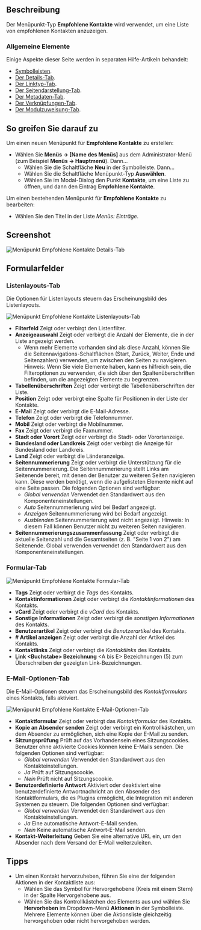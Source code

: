 <!-- Filename: Help4.x:Menu_Item:_Featured_Contacts / Display title: Empfohlene Kontakte -->

## Beschreibung

Der Menüpunkt-Typ **Empfohlene Kontakte** wird verwendet, um eine Liste von empfohlenen Kontakten anzuzeigen.

### Allgemeine Elemente

Einige Aspekte dieser Seite werden in separaten Hilfe-Artikeln behandelt:

* [Symbolleisten](jdocmanual?article=help/common-elements/toolbars).
* [Der Details-Tab](jdocmanual?article=help/menu-items-common/menu-item-details).
* [Der Linktyp-Tab](jdocmanual?article=help/menu-items-common/menu-item-link-type).
* [Der Seitendarstellung-Tab](jdocmanual?article=help/menu-items-common/menu-item-page-display).
* [Der Metadaten-Tab](jdocmanual?article=help/menu-items-common/menu-item-metadata).
* [Der Verknüpfungen-Tab](jdocmanual?article=help/common-elements/edit-associations).
* [Der Modulzuweisung-Tab](jdocmanual?article=help/menu-items-common/menu-item-module-assignment).

## So greifen Sie darauf zu

Um einen neuen Menüpunkt für **Empfohlene Kontakte** zu erstellen:

- Wählen Sie **Menüs → \[Name des Menüs\]** aus dem Administrator-Menü (zum Beispiel **Menüs → Hauptmenü**). Dann...
  - Wählen Sie die Schaltfläche **Neu** in der Symbolleiste. Dann...
  - Wählen Sie die Schaltfläche Menüpunkt-Typ **Auswählen**.
  - Wählen Sie im Modal-Dialog den Punkt **Kontakte**, um eine Liste zu öffnen, und dann den Eintrag **Empfohlene Kontakte**.

Um einen bestehenden Menüpunkt für **Empfohlene Kontakte** zu bearbeiten:

- Wählen Sie den Titel in der Liste *Menüs: Einträge*.

## Screenshot

![Menüpunkt Empfohlene Kontakte Details-Tab](../../../de/images/menu-items/contacts-featured-contacts-details-tab.png)

## Formularfelder

### Listenlayouts-Tab

Die Optionen für Listenlayouts steuern das Erscheinungsbild des Listenlayouts.

![Menüpunkt Empfohlene Kontakte Listenlayouts-Tab](../../../de/images/menu-items/contacts-featured-contacts-list-layouts-tab.png)

- **Filterfeld** Zeigt oder verbirgt den Listenfilter.
- **Anzeigeauswahl** Zeigt oder verbirgt die Anzahl der Elemente, die in der Liste angezeigt werden.
  - Wenn mehr Elemente vorhanden sind als diese Anzahl, können Sie die Seitennavigations-Schaltflächen (Start, Zurück, Weiter, Ende und Seitenzahlen) verwenden, um zwischen den Seiten zu navigieren. Hinweis: Wenn Sie viele Elemente haben, kann es hilfreich sein, die Filteroptionen zu verwenden, die sich über den Spaltenüberschriften befinden, um die angezeigten Elemente zu begrenzen.
- **Tabellenüberschriften** Zeigt oder verbirgt die Tabellenüberschriften der Liste.
- **Position** Zeigt oder verbirgt eine Spalte für Positionen in der Liste der Kontakte.
- **E-Mail** Zeigt oder verbirgt die E-Mail-Adresse.
- **Telefon** Zeigt oder verbirgt die Telefonnummer.
- **Mobil** Zeigt oder verbirgt die Mobilnummer.
- **Fax** Zeigt oder verbirgt die Faxnummer.
- **Stadt oder Vorort** Zeigt oder verbirgt die Stadt- oder Vorortanzeige.
- **Bundesland oder Landkreis** Zeigt oder verbirgt die Anzeige für Bundesland oder Landkreis.
- **Land** Zeigt oder verbirgt die Länderanzeige.
- **Seitennummerierung** Zeigt oder verbirgt die Unterstützung für die Seitennummerierung. Die Seitennummerierung stellt Links am Seitenende bereit, mit denen der Benutzer zu weiteren Seiten navigieren kann. Diese werden benötigt, wenn die aufgelisteten Elemente nicht auf eine Seite passen.
    Die folgenden Optionen sind verfügbar:
    - *Global verwenden* Verwendet den Standardwert aus den Komponenteneinstellungen.
    - *Auto* Seitennummerierung wird bei Bedarf angezeigt.
    - *Anzeigen* Seitennummerierung wird bei Bedarf angezeigt.
    - *Ausblenden* Seitennummerierung wird nicht angezeigt. Hinweis: In diesem Fall können Benutzer nicht zu weiteren Seiten navigieren.
- **Seitennummerierungszusammenfassung** Zeigt oder verbirgt die aktuelle Seitenzahl und die Gesamtseiten (z. B. "Seite 1 von 2") am Seitenende. Global verwenden verwendet den Standardwert aus den Komponenteneinstellungen.

### Formular-Tab

![Menüpunkt Empfohlene Kontakte Formular-Tab](../../../de/images/menu-items/contacts-featured-contacts-form-tab.png)

- **Tags** Zeigt oder verbirgt die *Tags* des Kontakts.
- **Kontaktinformationen** Zeigt oder verbirgt die *Kontaktinformationen* des Kontakts.
- **vCard** Zeigt oder verbirgt die *vCard* des Kontakts.
- **Sonstige Informationen** Zeigt oder verbirgt die *sonstigen Informationen* des Kontakts.
- **Benutzerartikel** Zeigt oder verbirgt die *Benutzerartikel* des Kontakts.
- **\# Artikel anzeigen** Zeigt oder verbirgt die Anzahl der Artikel des Kontakts.
- **Kontaktlinks** Zeigt oder verbirgt die *Kontaktlinks* des Kontakts.
- **Link \<Buchstabe\> Bezeichnung** \<A bis E\> Bezeichnungen (5) zum Überschreiben der gezeigten Link-Bezeichnungen.

### E-Mail-Optionen-Tab

Die E-Mail-Optionen steuern das Erscheinungsbild des *Kontaktformulars* eines Kontakts, falls aktiviert.

![Menüpunkt Empfohlene Kontakte E-Mail-Optionen-Tab](../../../de/images/menu-items/contacts-featured-contacts-mail-options-tab.png)

- **Kontaktformular** Zeigt oder verbirgt das *Kontaktformular* des Kontakts.
- **Kopie an Absender senden** Zeigt oder verbirgt ein Kontrollkästchen, um dem Absender zu ermöglichen, sich eine Kopie der E-Mail zu senden.
- **Sitzungsprüfung** Prüft auf das Vorhandensein eines Sitzungscookies. Benutzer ohne aktivierte Cookies können keine E-Mails senden.
    Die folgenden Optionen sind verfügbar:
    - *Global verwenden* Verwendet den Standardwert aus den Kontakteinstellungen.
    - *Ja* Prüft auf Sitzungscookie.
    - *Nein* Prüft nicht auf Sitzungscookie.
- **Benutzerdefinierte Antwort** Aktiviert oder deaktiviert eine benutzerdefinierte Antwortnachricht an den Absender des Kontaktformulars, die es Plugins ermöglicht, die Integration mit anderen Systemen zu steuern.
    Die folgenden Optionen sind verfügbar:
    - *Global verwenden* Verwendet den Standardwert aus den Kontakteinstellungen.
    - *Ja* Eine automatische Antwort-E-Mail senden.
    - *Nein* Keine automatische Antwort-E-Mail senden.
- **Kontakt-Weiterleitung** Geben Sie eine alternative URL ein, um den Absender nach dem Versand der E-Mail weiterzuleiten.

## Tipps

- Um einen Kontakt hervorzuheben, führen Sie eine der folgenden Aktionen in der Kontaktliste aus:
  - Wählen Sie das Symbol für Hervorgehobene (Kreis mit einem Stern) in der Spalte Hervorgehobene aus.
  - Wählen Sie das Kontrollkästchen des Elements aus und wählen Sie **Hervorheben** im Dropdown-Menü **Aktionen** in der Symbolleiste. Mehrere Elemente können über die Aktionsliste gleichzeitig hervorgehoben oder nicht hervorgehoben werden.
